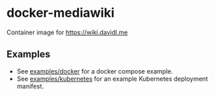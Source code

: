 # docker-mediawiki
Container image for https://wiki.davidl.me

## Examples
* See [examples/docker](examples/docker) for a docker compose example.
* See [examples/kubernetes](examples/kubernetes) for an example Kubernetes deployment manifest.